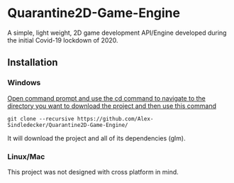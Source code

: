 # Quarantine2D-Game-Engine
A simple, light weight, 2D game development API/Engine developed during the initial Covid-19 lockdown of 2020.

## Installation
### Windows

<ins>Open command prompt and use the cd command to navigate to the directory you want to download the project and then use this command</ins>

`git clone --recursive https://github.com/Alex-Sindledecker/Quarantine2D-Game-Engine/`

It will download the project and all of its dependencies (glm).

### Linux/Mac
This project was not designed with cross platform in mind.
